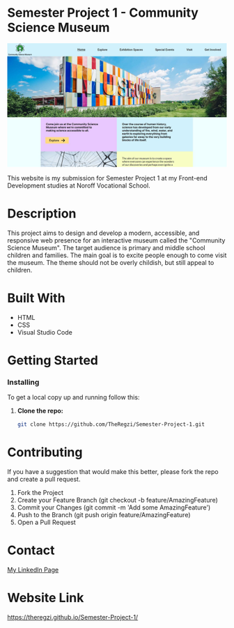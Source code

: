 # Semester Project 1 - Community Science Museum
![Website image](assets/website-image.JPG)

This website is my submission for Semester Project 1 at my Front-end Development studies at Noroff Vocational School.

# Description

This project aims to design and develop a modern, accessible, and responsive web presence for an interactive museum called the "Community Science Museum". The target audience is primary and middle school children and families. The main goal is to excite people enough to come visit the museum. The theme should not be overly childish, but still appeal to children.

# Built With

- HTML
- CSS
- Visual Studio Code

# Getting Started
### Installing

To get a local copy up and running follow this:

1. **Clone the repo:**
   ```bash
   git clone https://github.com/TheRegzi/Semester-Project-1.git

# Contributing

If you have a suggestion that would make this better, please fork the repo and create a pull request.

1. Fork the Project
2. Create your Feature Branch (git checkout -b feature/AmazingFeature)
3. Commit your Changes (git commit -m 'Add some AmazingFeature')
4. Push to the Branch (git push origin feature/AmazingFeature)
5. Open a Pull Request

# Contact
[My LinkedIn Page](https://www.linkedin.com/in/regine-dille-kornbakk-aa0a7b288/)

# Website Link
https://theregzi.github.io/Semester-Project-1/



